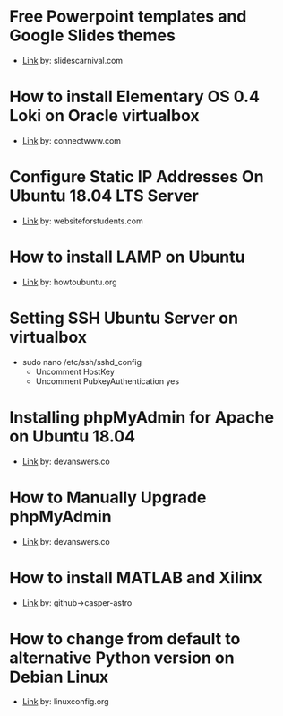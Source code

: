 Free Powerpoint templates and Google Slides themes
==================================================
  - <a href="https://www.slidescarnival.com/">Link</a> by: slidescarnival.com

How to install Elementary OS 0.4 Loki on Oracle virtualbox
==========================================================
  - <a href="https://connectwww.com/how-to-install-elementary-os-0-4-loki-on-oracle-virtualbox/5011/">Link</a> by: connectwww.com

Configure Static IP Addresses On Ubuntu 18.04 LTS Server
========================================================
  - <a href="https://websiteforstudents.com/configure-static-ip-addresses-on-ubuntu-18-04-beta/">Link</a> by: websiteforstudents.com

How to install LAMP on Ubuntu
=============================
  - <a href="https://howtoubuntu.org/how-to-install-lamp-on-ubuntu">Link</a> by: howtoubuntu.org

Setting SSH Ubuntu Server on virtualbox
=======================================
  - sudo nano /etc/ssh/sshd_config
    - Uncomment HostKey
    - Uncomment PubkeyAuthentication yes
    
Installing phpMyAdmin for Apache on Ubuntu 18.04
================================================
  - <a href="https://devanswers.co/installing-phpmyadmin-apache-ubuntu-18-04/">Link</a> by: devanswers.co

How to Manually Upgrade phpMyAdmin
==================================
  - <a href="https://devanswers.co/manually-upgrade-phpmyadmin/">Link</a> by: devanswers.co

How to install MATLAB and Xilinx
================================
- <a href="https://github.com/casper-astro/mlib_devel/wiki/How-to-install-Software/">Link</a> by: github->casper-astro

How to change from default to alternative Python version on Debian Linux
========================================================================
- <a href="https://linuxconfig.org/how-to-change-from-default-to-alternative-python-version-on-debian-linux">Link</a> by: linuxconfig.org
